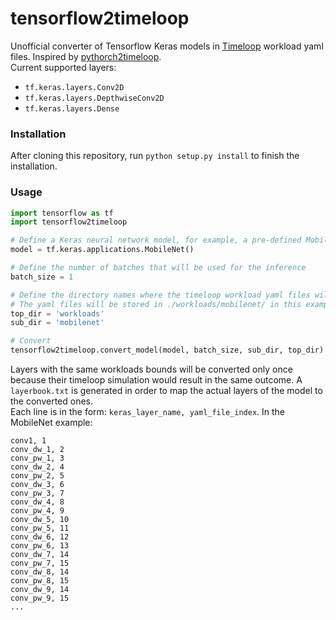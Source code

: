 # tensorflow2timeloop

Unofficial converter of Tensorflow Keras models in [Timeloop](https://github.com/NVlabs/timeloop) workload yaml files. Inspired by [pythorch2timeloop](https://github.com/Accelergy-Project/pytorch2timeloop-converter).  
Current supported layers:
* `tf.keras.layers.Conv2D`
* `tf.keras.layers.DepthwiseConv2D`
* `tf.keras.layers.Dense`

### Installation
After cloning this repository, run `python setup.py install` to finish the installation.

### Usage
```python
import tensorflow as tf
import tensorflow2timeloop

# Define a Keras neural network model, for example, a pre-defined MobileNet from tensorflow applications.
model = tf.keras.applications.MobileNet()

# Define the number of batches that will be used for the inference
batch_size = 1

# Define the directory names where the timeloop workload yaml files will be stored.
# The yaml files will be stored in ./workloads/mobilenet/ in this example.
top_dir = 'workloads'
sub_dir = 'mobilenet'

# Convert
tensorflow2timeloop.convert_model(model, batch_size, sub_dir, top_dir)
```
Layers with the same workloads bounds will be converted only once because their timeloop simulation would result in the same outcome. 
A `layerbook.txt` is generated in order to map the actual layers of the model to the converted ones.  
Each line is in the form: `keras_layer_name, yaml_file_index`. In the MobileNet example:
```
conv1, 1
conv_dw_1, 2
conv_pw_1, 3
conv_dw_2, 4
conv_pw_2, 5
conv_dw_3, 6
conv_pw_3, 7
conv_dw_4, 8
conv_pw_4, 9
conv_dw_5, 10
conv_pw_5, 11
conv_dw_6, 12
conv_pw_6, 13
conv_dw_7, 14
conv_pw_7, 15
conv_dw_8, 14
conv_pw_8, 15
conv_dw_9, 14
conv_pw_9, 15
...
```
